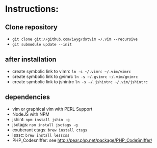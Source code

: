 # Instructions:

## Clone repository

- `git clone git://github.com/iwyg/dotvim ~/.vim --recursive`
- `git submodule update --init`

## after installation

- create symbolic link to vimrc `ln -s ~/.vimrc ~/.vim/vimrc`
- create symbolic link to gvimrc `ln -s ~/.gvimrc ~/.vim/gvimrc`
- create symbolic link to jshintrc `ln -s ~/.jshintrc ~/.vim/jshintrc`

## dependencies

- vim or graphical vim with PERL Support
- NodeJS with NPM 
- jshint: `npm install jshin -g`
- jsctags: `npm install jsctags -g` 
- exuberant ctags: `brew install ctags`
- lessc: `brew install lesscss`
- PHP_Codesniffer: see http://pear.php.net/package/PHP_CodeSniffer/  
